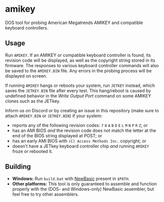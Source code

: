 amikey
======
DOS tool for probing American Megatrends AMIKEY and compatible keyboard controllers.

Usage
-----
Run `AMIKEY`. If an AMIKEY or compatible keyboard controller is found, its revision code will be displayed, as well as the copyright string stored in its firmware. The responses to various keyboard controller commands will also be saved to the `AMIKEY.BIN` file. Any errors in the probing process will be displayed on screen.

If running `AMIKEY` hangs or reboots your system, run `JETKEY` instead, which saves the `JETKEY.BIN` file after every test. This hang/reboot is caused by undefined behavior in the *Write Output Port* command on some AMIKEY clones such as the JETkey.

Inform us on Discord or by creating an issue in this repository (make sure to attach `AMIKEY.BIN` or `JETKEY.BIN`) if your system:

* reports any of the following revision codes: `7` `8` `A` `B` `D` `E` `L` `M` `N` `P` `R` `Z`; or
* has an AMI BIOS *and* the revision code does not match the letter at the end of the BIOS string displayed at POST; or
* has an early AMI BIOS with `(C) Access Methods Inc.` copyright; or
* doesn't have a JETkey keyboard controller chip *and* running `AMIKEY` froze or rebooted it.

Building
--------
* **Windows:** Run `build.bat` with [NewBasic](http://www.fysnet.net/newbasic.htm) present in `$PATH`.
* **Other platforms:** This tool is only guaranteed to assemble and function properly with the (DOS- and Windows-only) NewBasic assembler, but feel free to try other assemblers.
